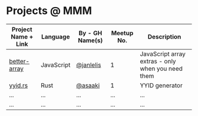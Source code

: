 # Projects @ MMM

Project Name + Link  | Language      | By - GH Name(s) | Meetup No. | Description
-------------------- | ------------- | --------------- | -----------|-----------------|
[better-array](https://github.com/janlelis/better-array) | JavaScript | [@janlelis](https://github.com/janlelis) | 1 | JavaScript array extras - only when you need them
[yyid.rs](https://github.com/asaaki/yyid.rs) | Rust | [@asaaki](https://github.com/asaaki) | 1 | YYID generator
...                  | ...           | ...             | ...        | ...
...                  | ...           | ...             | ...        | ...
